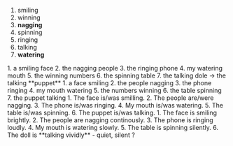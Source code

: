 1. smiling
2. winning
3. **nagging**
4. spinning
5. ringing
6. talking
7. **watering**
</hr>
1. a smiling face
2. the nagging people
3. the ringing phone
4. my watering mouth
5. the winning numbers
6. the spinning table
7. the talking dole
-> the talking **puppet**
</hr>
1. a face smiling
2. the people nagging
3. the phone ringing
4. my mouth watering
5. the numbers winning
6. the table spinning
7. the puppet talking
</hr>
1. The face is/was smilling.
2. The people are/were nagging.
3. The phone is/was ringing.
4. My mouth is/was watering.
5. The table is/was spinning.
6. The puppet is/was talking.
</hr>
1. The face is smiling brightly.
2. The people are nagging continously.
3. The phone is ringing loudly.
4. My mouth is watering slowly.
5. The table is spinning silently.
6. The doll is **talking vividly**
</hr>
- quiet, silent ?  
